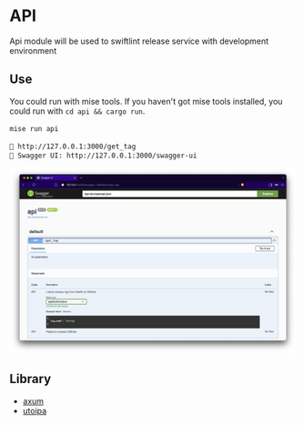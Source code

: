 # API

Api module will be used to swiftlint release service with development environment

## Use

You could run with mise tools. If you haven't got mise tools installed, you could run with `cd api && cargo run`.

```sh
mise run api
```

```
🚀 http://127.0.0.1:3000/get_tag
📘 Swagger UI: http://127.0.0.1:3000/swagger-ui
```

<img src="assets/swagger.png" />

## Library

- [axum](https://github.com/tokio-rs/axum)
- [utoipa](https://github.com/juhaku/utoipa)